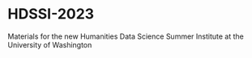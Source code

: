 # HDSSI-2023
Materials for the new Humanities Data Science Summer Institute at the University of Washington
